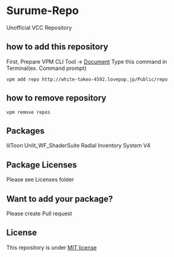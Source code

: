 # Surume-Repo
Unofficial VCC Repository

## how to add this repository
First, Prepare VPM CLI Tool -> [Document](https://vcc.docs.vrchat.com/vpm/cli/)
Type this command in Terminal(ex. Command prompt)
```
vpm add repo http://white-takeo-4592.lovepop.jp/Public/repo
```

## how to remove repository
```
vpm remove repos
```

## Packages
lilToon
Unlit_WF_ShaderSuite
Radial Inventory System V4

## Package Licenses
Please see Licenses folder

## Want to add your package?
Please create Pull request

## License
This repository is under [MIT license](https://en.wikipedia.org/wiki/MIT_License)
